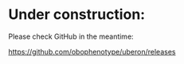 # Under construction:

Please check GitHub in the meantime:

https://github.com/obophenotype/uberon/releases